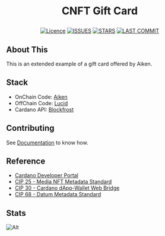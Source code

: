 # <p align="center">CNFT Gift Card</p>

<div align="center">

<!-- [![DEPLOY](https://img.shields.io/github/actions/workflow/status/449sabu/cnft-gift-card/deploy-docusaurus.yml?label=Deploy&style=for-the-badge&branch=main)](https://github.com/449sabu/cnft-gift-card/actions) -->
[![Licence](https://img.shields.io/github/license/449sabu/cnft-gift-card?label=License&style=for-the-badge)](https://github.com/449sabu/cnft-gift-card/blob/main/LICENSE)
[![ISSUES](https://img.shields.io/github/issues/449sabu/cnft-gift-card?label=Issues&style=for-the-badge)](https://github.com/449sabu/cnft-gift-card/issues)
[![STARS](https://img.shields.io/github/stars/449sabu/cnft-gift-card?label=Stars&style=for-the-badge)](https://github.com/449sabu/cnft-gift-card/stargazers)
[![LAST COMMIT](https://img.shields.io/github/last-commit/449sabu/cnft-gift-card?style=for-the-badge)](https://github.com/449sabu/cnft-gift-card/commit/main)

</div>

## About This
This is an extended example of a gift card offered by Aiken.

## Stack

- OnChain Code: [Aiken](https://aiken-lang.org/)
- OffChain Code: [Lucid](https://lucid.spacebudz.io/)
- Cardano API: [Blockfrost](https://blockfrost.io/)

## Contributing
See [Documentation]() to know how.

## Reference

- [Cardano Developer Portal](https://developers.cardano.org/)
- [CIP 25 - Media NFT Metadata Standard](https://cips.cardano.org/cips/cip25/#version1)
- [CIP 30 - Cardano dApp-Wallet Web Bridge](https://cips.cardano.org/cips/cip30/)
- [CIP 68 - Datum Metadata Standard](https://cips.cardano.org/cips/cip68/)

## Stats

![Alt](https://repobeats.axiom.co/api/embed/c643ccc0a15ba4197a82f984a7cc60bbfd8bec82.svg "Repobeats analytics image")
